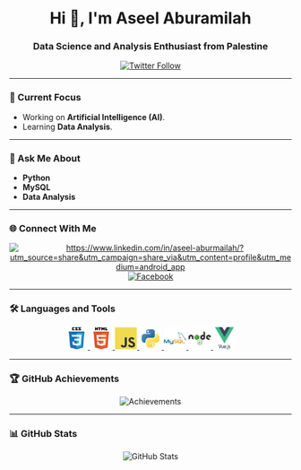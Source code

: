 <h1 align="center">Hi 👋, I'm Aseel Aburamilah</h1>
<h3 align="center">Data Science and Analysis Enthusiast from Palestine</h3>

<p align="center">
  <a href="https://twitter.com/aseelll" target="_blank">
    <img src="https://img.shields.io/twitter/follow/aseelll?logo=twitter&style=for-the-badge" alt="Twitter Follow"/>
  </a>
</p>

---

### 🔭 Current Focus
- Working on **Artificial Intelligence (AI)**.
- Learning **Data Analysis**.

---

### 💬 Ask Me About
- **Python**
- **MySQL**
- **Data Analysis**

---

### 🌐 Connect With Me
<p align="center">
  <a href="https://linkedin.com/in/https://www.linkedin.com/in/aseel-aburmailah/?utm_source=share&utm_campaign=share_via&utm_content=profile&utm_medium=android_app" target="blank"><img src="https://raw.githubusercontent.com/rahuldkjain/github-profile-readme-generator/master/src/images/icons/Social/linked-in-alt.svg" alt="https://www.linkedin.com/in/aseel-aburmailah/?utm_source=share&utm_campaign=share_via&utm_content=profile&utm_medium=android_app" height="40" width="40" />
  </a>
    
  <a href="https://fb.com/https://www.facebook.com/Aseel.Aburmailah?mibextid=ZbWKwL " target="_blank">
    <img src="https://raw.githubusercontent.com/rahuldkjain/github-profile-readme-generator/master/src/images/icons/Social/facebook.svg" alt="Facebook" width="40" height="40"/>
  </a>
 
</p>

---

### 🛠️ Languages and Tools
<p align="center">
  <a href="https://www.w3schools.com/css/" target="_blank" rel="noreferrer">
    <img src="https://raw.githubusercontent.com/devicons/devicon/master/icons/css3/css3-original-wordmark.svg" alt="CSS3" width="40" height="40"/>
  </a>
  <a href="https://www.w3.org/html/" target="_blank" rel="noreferrer">
    <img src="https://raw.githubusercontent.com/devicons/devicon/master/icons/html5/html5-original-wordmark.svg" alt="HTML5" width="40" height="40"/>
  </a>
  <a href="https://developer.mozilla.org/en-US/docs/Web/JavaScript" target="_blank" rel="noreferrer">
    <img src="https://raw.githubusercontent.com/devicons/devicon/master/icons/javascript/javascript-original.svg" alt="JavaScript" width="40" height="40"/>
  </a>
  <a href="https://www.python.org" target="_blank" rel="noreferrer">
    <img src="https://raw.githubusercontent.com/devicons/devicon/master/icons/python/python-original.svg" alt="Python" width="40" height="40"/>
  </a>
  <a href="https://www.mysql.com/" target="_blank" rel="noreferrer">
    <img src="https://raw.githubusercontent.com/devicons/devicon/master/icons/mysql/mysql-original-wordmark.svg" alt="MySQL" width="40" height="40"/>
  </a>
  <a href="https://nodejs.org" target="_blank" rel="noreferrer">
    <img src="https://raw.githubusercontent.com/devicons/devicon/master/icons/nodejs/nodejs-original-wordmark.svg" alt="Node.js" width="40" height="40"/>
  </a>
  <a href="https://vuejs.org/" target="_blank" rel="noreferrer">
    <img src="https://raw.githubusercontent.com/devicons/devicon/master/icons/vuejs/vuejs-original-wordmark.svg" alt="Vue.js" width="40" height="40"/>
  </a>
</p>

---

### 🏆 GitHub Achievements
<p align="center">
  <img src="https://github-profile-trophy.vercel.app/?username=aseelhatem2" alt="Achievements"/>
</p>

---

### 📊 GitHub Stats
<p align="center">
  <img src="https://github-readme-stats.vercel.app/api?username=aseelhatem2&show_icons=true&locale=en" alt="GitHub Stats"/>
</p>
